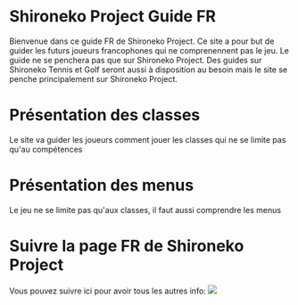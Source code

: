 # Shironeko Project Guide FR

Bienvenue dans ce guide FR de Shironeko Project.
Ce site a pour but de guider les futurs joueurs francophones qui ne comprenennent pas le jeu.
Le guide ne se penchera pas que sur Shironeko Project. Des guides sur Shironeko Tennis et Golf seront aussi à disposition au besoin mais le site se penche principalement sur Shironeko Project.

# Présentation des classes
Le site va guider les joueurs comment jouer les classes qui ne se limite pas qu'au compétences

# Présentation des menus
Le jeu ne se limite pas qu'aux classes, il faut aussi comprendre les menus

# Suivre la page FR de Shironeko Project

Vous pouvez suivre ici pour avoir tous les autres info:
<a href="https://twitter.com/wcat_fr"><img src="https://img.shields.io/badge/Twitter-1DA1F2?style=for-the-badge&logo=twitter&logoColor=white"></a>
